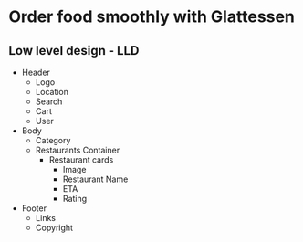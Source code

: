 # Order food smoothly with Glattessen

## Low level design - LLD

- Header
  - Logo
  - Location
  - Search
  - Cart
  - User
- Body
  - Category
  - Restaurants Container
    - Restaurant cards
      - Image
      - Restaurant Name
      - ETA
      - Rating
- Footer
  - Links
  - Copyright
